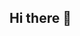 ## Hi there 👋

<!--
**Blownsky/Blownsky** is a ✨ _special_ ✨ repository because its `README.md` (this file) appears on your GitHub profile.

Here are some ideas to get you started:

- 🔭 I’m currently working on ...
- 🌱 I’m currently learning ...
- 👯 king to collaborate on ...
- 🤔 I’m looking for help with ...
Hsjaoql jzka

- 📫 How to reach me: ...
- 😄 Pronouns: ...
- ⚡ Fun fact: ...
-->
